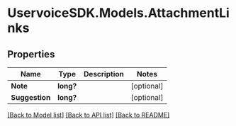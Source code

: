 # UservoiceSDK.Models.AttachmentLinks
## Properties

Name | Type | Description | Notes
------------ | ------------- | ------------- | -------------
**Note** | **long?** |  | [optional] 
**Suggestion** | **long?** |  | [optional] 

[[Back to Model list]](../README.md#documentation-for-models) [[Back to API list]](../README.md#documentation-for-api-endpoints) [[Back to README]](../README.md)

